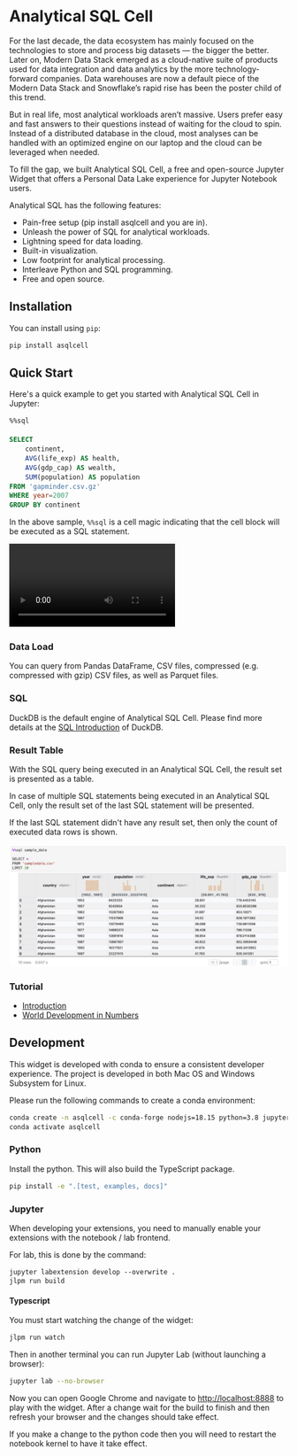# Analytical SQL Cell

For the last decade, the data ecosystem has mainly focused on the technologies to store and process big datasets — the bigger the better. Later on, Modern Data Stack emerged as a cloud-native suite of products used for data integration and data analytics by the more technology-forward companies. Data warehouses are now a default piece of the Modern Data Stack and Snowflake’s rapid rise has been the poster child of this trend.

But in real life, most analytical workloads aren’t massive. Users prefer easy and fast answers to their questions instead of waiting for the cloud to spin. Instead of a distributed database in the cloud, most analyses can be handled with an optimized engine on our laptop and the cloud can be leveraged when needed.

To fill the gap, we built Analytical SQL Cell, a free and open-source Jupyter Widget that offers a Personal Data Lake experience for Jupyter Notebook users.

Analytical SQL has the following features:

* Pain-free setup (pip install asqlcell and you are in).
* Unleash the power of SQL for analytical workloads.
* Lightning speed for data loading.
* Built-in visualization.
* Low footprint for analytical processing.
* Interleave Python and SQL programming.
* Free and open source.

## Installation

You can install using `pip`:

```bash
pip install asqlcell
```

## Quick Start

Here's a quick example to get you started with Analytical SQL Cell in Jupyter:

```sql
%%sql

SELECT
    continent,
    AVG(life_exp) AS health,
    AVG(gdp_cap) AS wealth,
    SUM(population) AS population
FROM 'gapminder.csv.gz'
WHERE year=2007
GROUP BY continent
```

In the above sample, `%%sql` is a cell magic indicating that the cell block will be executed as a SQL statement.

![Screenshot](gapminder.mov)

### Data Load

You can query from Pandas DataFrame, CSV files, compressed (e.g. compressed with gzip) CSV files, as well as Parquet files.

### SQL

DuckDB is the default engine of Analytical SQL Cell. Please find more details at the [SQL Introduction](https://duckdb.org/docs/sql/introduction) of DuckDB.

### Result Table

With the SQL query being executed in an Analytical SQL Cell, the result set is presented as a table.

In case of multiple SQL statements being executed in an Analytical SQL Cell, only the result set of the last SQL statement will be presented.

If the last SQL statement didn't have any result set, then only the count of executed data rows is shown.

![sample result table](screenshot.jpg)

### Tutorial

- [Introduction](examples/introduction.ipynb)
- [World Development in Numbers](examples/gapminder.ipynb)

## Development

This widget is developed with conda to ensure a consistent developer experience. The project is developed in both
Mac OS and Windows Subsystem for Linux.

Please run the following commands to create a conda environment:

```bash
conda create -n asqlcell -c conda-forge nodejs=18.15 python=3.8 jupyterlab=3.6 jupyter_packaging=0.12
conda activate asqlcell
```

### Python

Install the python. This will also build the TypeScript package.

```bash
pip install -e ".[test, examples, docs]"
```

### Jupyter

When developing your extensions, you need to manually enable your extensions with the notebook / lab frontend.

For lab, this is done by the command:

```
jupyter labextension develop --overwrite .
jlpm run build
```

#### Typescript

You must start watching the change of the widget:

```bash
jlpm run watch
```

Then in another terminal you can run Jupyter Lab (without launching a browser):

```bash
jupyter lab --no-browser
```

Now you can open Google Chrome and navigate to [http://localhost:8888](http://localhost:8888) to play with the widget.
After a change wait for the build to finish and then refresh your browser and the changes should take effect.

If you make a change to the python code then you will need to restart the notebook kernel to have it take effect.
